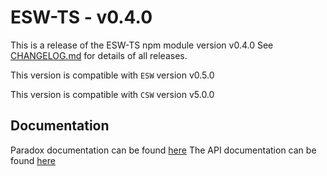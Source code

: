 # ESW-TS - v0.4.0

This is a release of the ESW-TS npm module version v0.4.0
See [CHANGELOG.md](CHANGELOG.md) for details of all releases.

This version is compatible with `ESW` version v0.5.0

This version is compatible with `CSW` version v5.0.0

## Documentation

Paradox documentation can be found [here](https://tmtsoftware.github.io/esw-ts/0.4.0/)
The API documentation can be found [here](https://tmtsoftware.github.io/esw-ts/0.4.0/common/ts-docs.html)
